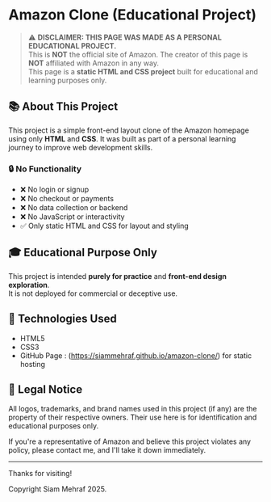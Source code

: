 # Amazon Clone (Educational Project)

> ⚠️ **DISCLAIMER: THIS PAGE WAS MADE AS A PERSONAL EDUCATIONAL PROJECT.**  
> This is **NOT** the official site of Amazon. The creator of this page is **NOT** affiliated with Amazon in any way.  
> This page is a **static HTML and CSS project** built for educational and learning purposes only.

## 📚 About This Project

This project is a simple front-end layout clone of the Amazon homepage using only **HTML** and **CSS**. It was built as part of a personal learning journey to improve web development skills.

### 🔒 No Functionality

- ❌ No login or signup
- ❌ No checkout or payments
- ❌ No data collection or backend
- ❌ No JavaScript or interactivity
- ✅ Only static HTML and CSS for layout and styling

## 🎓 Educational Purpose Only

This project is intended **purely for practice** and **front-end design exploration**.  
It is not deployed for commercial or deceptive use.

## 🧪 Technologies Used

- HTML5
- CSS3
- GitHub Page : (https://siammehraf.github.io/amazon-clone/) for static hosting

## 🛑 Legal Notice

All logos, trademarks, and brand names used in this project (if any) are the property of their respective owners. Their use here is for identification and educational purposes only.

If you're a representative of Amazon and believe this project violates any policy, please contact me, and I'll take it down immediately.

---

Thanks for visiting!

Copyright Siam Mehraf 2025.
